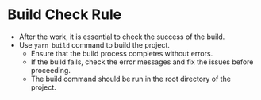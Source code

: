 # Build Check Rule

- After the work, it is essential to check the success of the build.
- Use `yarn build` command to build the project.
  - Ensure that the build process completes without errors.
  - If the build fails, check the error messages and fix the issues before proceeding.
  - The build command should be run in the root directory of the project.